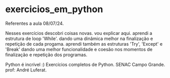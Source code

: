 # exercicios_em_python
Referentes a aula 08/07/24.

 Nesses exercícios descobri coisas novas. vou explicar aqui.
 aprendi a estrutura de loop 'While'. dando uma dinâmica 
 melhor na finalização e repetição de cada progama.
 aprendi também as estruturas 'Try', 'Except' e 'Break' dando uma
 melhor funcionalidade e coesão nos momentos de finalização e repetição
 dos programas.

 Python é incrível :)
Exercícios completos de Python.
SENAC Campo Grande.
prof: André Luferat.
